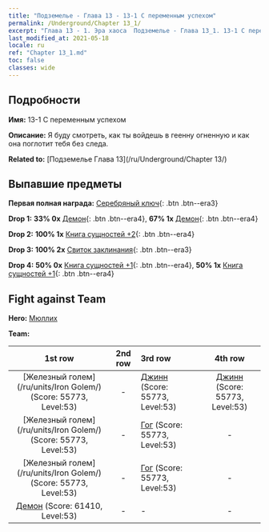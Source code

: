```yaml
---
title: "Подземелье - Глава 13 - 13-1 С переменным успехом"
permalink: /Underground/Chapter 13_1/
excerpt: "Глава 13 - 1. Эра хаоса  Подземелье - Глава 13_1. 13-1 С переменным успехом"
last_modified_at: 2021-05-18
locale: ru
ref: "Chapter 13_1.md"
toc: false
classes: wide
---
```


## Подробности

 **Имя:** 13-1 С переменным успехом

 **Описание:** Я буду смотреть, как ты войдешь в геенну огненную и как она поглотит тебя без следа.

 **Related to:** [Подземелье Глава 13](/ru/Underground/Chapter 13/)

## Выпавшие предметы

 **Первая полная награда:** [Серебряный ключ](/ItemsRU/con_693/){: .btn .btn--era3}

 **Drop 1:** **33% 0x** [Демон](/ItemsRU/unt_229/){: .btn .btn--era4}, **67% 1x** [Демон](/ItemsRU/unt_229/){: .btn .btn--era4}

 **Drop 2:** **100% 1x** [Книга сущностей +2](/ItemsRU/mat_53/){: .btn .btn--era4}

 **Drop 3:** **100% 2x** [Свиток заклинания](/ItemsRU/con_694/){: .btn .btn--era3}

 **Drop 4:** **50% 0x** [Книга сущностей +1](/ItemsRU/mat_46/){: .btn .btn--era4}, **50% 1x** [Книга сущностей +1](/ItemsRU/mat_46/){: .btn .btn--era4}


## Fight against Team
 **Hero:** [Мюллих](/ru/heroes/Mullich/)

 **Team:**


  | 1st row | 2nd row | 3rd row | 4th row |
  |:----:|:----:|:----|:----:|
  | [Железный голем](/ru/units/Iron Golem/) (Score: 55773, Level:53)  | - | [Джинн](/ru/units/Genie/) (Score: 55773, Level:53)  | [Джинн](/ru/units/Genie/) (Score: 55773, Level:53)  |
  | [Железный голем](/ru/units/Iron Golem/) (Score: 55773, Level:53)  | - | [Гог](/ru/units/Gog/) (Score: 55773, Level:53)  | - |
  | [Железный голем](/ru/units/Iron Golem/) (Score: 55773, Level:53)  | - | [Гог](/ru/units/Gog/) (Score: 55773, Level:53)  | - |
  | [Демон](/ru/units/Demon/) (Score: 61410, Level:53)  | - | - | - |


